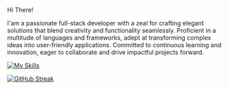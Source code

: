 Hi There! 

I'am a passionate full-stack developer with a zeal for crafting elegant solutions that blend creativity and functionality seamlessly. Proficient in a multitude of languages and frameworks, adept at transforming complex ideas into user-friendly applications. Committed to continuous learning and innovation, eager to collaborate and drive impactful projects forward.

[![My Skills](https://skillicons.dev/icons?i=js,typescript,html,css,wasm,arduino,autocad,linux,nextjs,raspberrypi,react,sketchup,tailwind,tensorflow,vite,py,dotnet)](https://skillicons.dev)

[![GitHub Streak](https://github-readme-streak-stats.herokuapp.com?user=jaime64net&theme=dark)](https://git.io/streak-stats)
